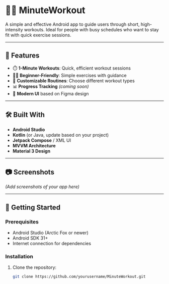 # 🏋️‍♀️ MinuteWorkout

A simple and effective Android app to guide users through short, high-intensity workouts. Ideal for people with busy schedules who want to stay fit with quick exercise sessions.

---

## 📱 Features

- ⏱️ **1-Minute Workouts**: Quick, efficient workout sessions
- 🧘‍♂️ **Beginner-Friendly**: Simple exercises with guidance
- 🔁 **Customizable Routines**: Choose different workout types
- 📊 **Progress Tracking** *(coming soon)*
- 🎨 **Modern UI** based on Figma design

---

## 🛠 Built With

- **Android Studio**
- **Kotlin** (or Java, update based on your project)
- **Jetpack Compose** / XML UI
- **MVVM Architecture**
- **Material 3 Design**

---

## 📷 Screenshots

*(Add screenshots of your app here)*

---

## 🚀 Getting Started

### Prerequisites
- Android Studio (Arctic Fox or newer)
- Android SDK 31+
- Internet connection for dependencies

### Installation
1. Clone the repository:
   ```bash
   git clone https://github.com/yourusername/MinuteWorkout.git
